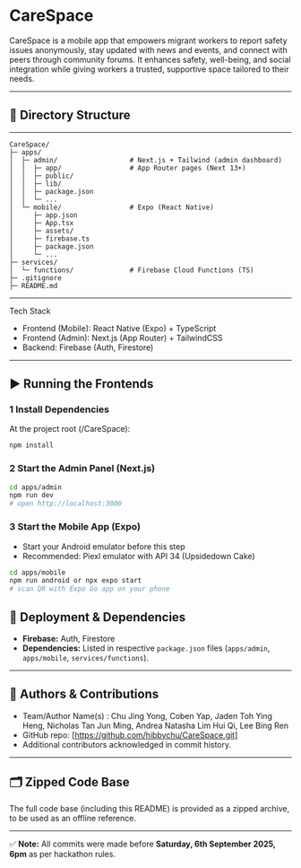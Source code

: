 # CareSpace
CareSpace is a mobile app that empowers migrant workers to report safety issues anonymously, stay updated with news and events, and connect with peers through community forums. It enhances safety, well-being, and social integration while giving workers a trusted, supportive space tailored to their needs.

---
## 📂 Directory Structure
---
```
CareSpace/
├─ apps/
│  ├─ admin/                  # Next.js + Tailwind (admin dashboard)
│  │  ├─ app/                 # App Router pages (Next 13+)
│  │  ├─ public/
│  │  ├─ lib/                 
│  │  ├─ package.json
│  │  └─ ...
│  └─ mobile/                 # Expo (React Native)
│     ├─ app.json
│     ├─ App.tsx
│     ├─ assets/
│     ├─ firebase.ts          
│     ├─ package.json
│     └─ ...
├─ services/
│  └─ functions/              # Firebase Cloud Functions (TS)
├─ .gitignore
├─ README.md
```
---
Tech Stack
- Frontend (Mobile): React Native (Expo) + TypeScript
- Frontend (Admin): Next.js (App Router) + TailwindCSS
- Backend: Firebase (Auth, Firestore)

---
## ▶️ Running the Frontends

### 1 Install Dependencies

At the project root (/CareSpace):

```bash
npm install
```

### 2 Start the Admin Panel (Next.js)

```bash
cd apps/admin
npm run dev
# open http://localhost:3000
```

### 3 Start the Mobile App (Expo)
- Start your Android emulator before this step
- Recommended: Piexl emulator with API 34 (Upsidedown Cake)

```bash
cd apps/mobile
npm run android or npx expo start
# scan QR with Expo Go app on your phone
```

## 🔑 Deployment & Dependencies  
- **Firebase:** Auth, Firestore
- **Dependencies:** Listed in respective `package.json` files (`apps/admin`, `apps/mobile`, `services/functions`).  

---
## 👥 Authors & Contributions  
- Team/Author Name(s)  : Chu Jing Yong, Coben Yap, Jaden Toh Ying Heng, Nicholas Tan Jun Ming, Andrea Natasha Lim Hui Qi, Lee Bing Ren
- GitHub repo: [https://github.com/hibbychu/CareSpace.git]
- Additional contributors acknowledged in commit history.  

---

## 🗂️ Zipped Code Base  
The full code base (including this README) is provided as a zipped archive, to be used as an offline reference.  

---

✅ **Note:** All commits were made before **Saturday, 6th September 2025, 6pm** as per hackathon rules.  
